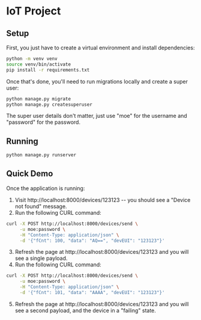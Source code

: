 # IoT Project

## Setup

First, you just have to create a virtual environment and install dependencies:

```sh
python -m venv venv
source venv/bin/activate
pip install -r requirements.txt
```

Once that's done, you'll need to run migrations locally and create a super user:

```sh
python manage.py migrate
python manage.py createsuperuser
```

The super user details don't matter, just use "moe" for the username and "password" for the password.

## Running

```sh
python manage.py runserver
```

## Quick Demo

Once the application is running:

1. Visit http://localhost:8000/devices/123123 -- you should see a "Device not found" message.
2. Run the following CURL command:
```sh
curl -X POST http://localhost:8000/devices/send \
     -u moe:password \
     -H "Content-Type: application/json" \
     -d '{"fCnt": 100, "data": "AQ==", "devEUI": "123123"}'
```
3. Refresh the page at http://localhost:8000/devices/123123 and you will see a single payload.
4. Run the following CURL command:
```sh
curl -X POST http://localhost:8000/devices/send \
     -u moe:password \
     -H "Content-Type: application/json" \
     -d '{"fCnt": 101, "data": "AAAA", "devEUI": "123123"}'
```
5. Refresh the page at http://localhost:8000/devices/123123 and you will see a second payload, and the device in a "failing" state.
